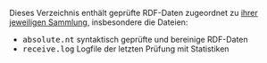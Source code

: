 <p>
  Dieses Verzeichnis enthält geprüfte RDF-Daten zugeordnet zu <a href="../n4o-collections.csv">ihrer jeweiligen Sammlung</a>,
  insbesondere die Dateien:
</p>
<p>
  <ul>
   <li><tt>absolute.nt</tt> syntaktisch geprüfte und bereinige RDF-Daten</li>
   <li><tt>receive.log</tt> Logfile der letzten Prüfung mit Statistiken</li>
  </ul>
</p>
